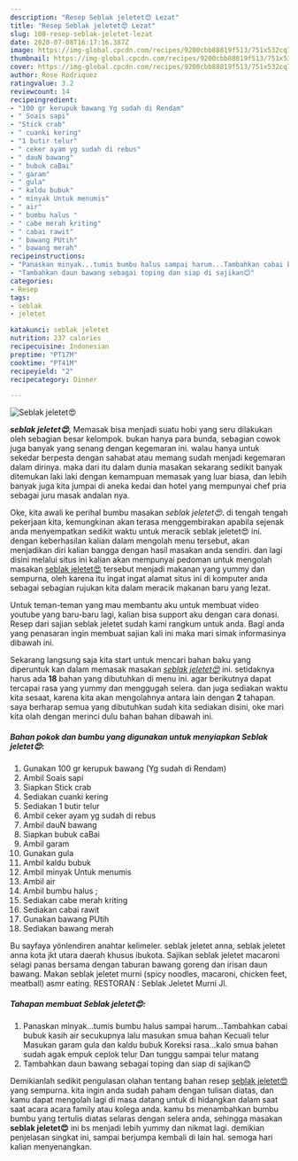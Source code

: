 ```yaml
---
description: "Resep Seblak jeletet😍 Lezat"
title: "Resep Seblak jeletet😍 Lezat"
slug: 108-resep-seblak-jeletet-lezat
date: 2020-07-08T16:17:16.387Z
image: https://img-global.cpcdn.com/recipes/9200cbb88819f513/751x532cq70/seblak-jeletet😍-foto-resep-utama.jpg
thumbnail: https://img-global.cpcdn.com/recipes/9200cbb88819f513/751x532cq70/seblak-jeletet😍-foto-resep-utama.jpg
cover: https://img-global.cpcdn.com/recipes/9200cbb88819f513/751x532cq70/seblak-jeletet😍-foto-resep-utama.jpg
author: Rose Rodriquez
ratingvalue: 3.2
reviewcount: 14
recipeingredient:
- "100 gr kerupuk bawang Yg sudah di Rendam"
- " Soais sapi"
- "Stick crab"
- " cuanki kering"
- "1 butir telur"
- " ceker ayam yg sudah di rebus"
- " dauN bawang"
- " bubuk caBai"
- " garam"
- " gula"
- " kaldu bubuk"
- " minyak Untuk menumis"
- " air"
- " bumbu halus "
- " cabe merah kriting"
- " cabai rawit"
- " bawang PUtih"
- " bawang merah"
recipeinstructions:
- "Panaskan minyak...tumis bumbu halus sampai harum...Tambahkan cabai bubuk kasih air secukupnya lalu masukan smua bahan Kecuali telur Masukan garam gula dan kaldu bubuk Koreksi rasa...kalo smua bahan sudah agak empuk ceplok telur Dan tunggu sampai telur matang"
- "Tambahkan daun bawang sebagai toping dan siap di sajikan😊"
categories:
- Resep
tags:
- seblak
- jeletet

katakunci: seblak jeletet 
nutrition: 237 calories
recipecuisine: Indonesian
preptime: "PT17M"
cooktime: "PT41M"
recipeyield: "2"
recipecategory: Dinner

---
```



![Seblak jeletet😍](https://img-global.cpcdn.com/recipes/9200cbb88819f513/751x532cq70/seblak-jeletet😍-foto-resep-utama.jpg)

<b><i>seblak jeletet😍</i></b>, Memasak bisa menjadi suatu hobi yang seru dilakukan oleh sebagian besar kelompok. bukan hanya para bunda, sebagian cowok juga banyak yang senang dengan kegemaran ini. walau hanya untuk sekedar berpesta dengan sahabat atau memang sudah menjadi kegemaran dalam dirinya. maka dari itu dalam dunia masakan sekarang sedikit banyak ditemukan laki laki dengan kemampuan memasak yang luar biasa, dan lebih banyak juga kita jumpai di aneka kedai dan hotel yang mempunyai chef pria sebagai juru masak andalan nya.

Oke, kita awali ke perihal bumbu masakan <i>seblak jeletet😍</i>. di tengah tengah pekerjaan kita, kemungkinan akan terasa menggembirakan apabila sejenak anda menyempatkan sedikit waktu untuk meracik seblak jeletet😍 ini. dengan keberhasilan kalian dalam mengolah menu tersebut, akan menjadikan diri kalian bangga dengan hasil masakan anda sendiri. dan lagi disini melalui situs ini kalian akan mempunyai pedoman untuk mengolah masakan <u>seblak jeletet😍</u> tersebut menjadi makanan yang yummy dan sempurna, oleh karena itu ingat ingat alamat situs ini di komputer anda sebagai sebagian rujukan kita dalam meracik makanan baru yang lezat.

Untuk teman-teman yang mau membantu aku untuk membuat video youtube yang baru-baru lagi, kalian bisa support aku dengan cara donasi. Resep dari sajian seblak jeletet sudah kami rangkum untuk anda. Bagi anda yang penasaran ingin membuat sajian kali ini maka mari simak informasinya dibawah ini.


Sekarang langsung saja kita start untuk mencari bahan baku yang diperuntuk kan dalam memasak masakan <u><i>seblak jeletet😍</i></u> ini. setidaknya harus ada <b>18</b> bahan yang dibutuhkan di menu ini. agar berikutnya dapat tercapai rasa yang yummy dan menggugah selera. dan juga sediakan waktu kita sesaat, karena kita akan mengolahnya antara lain dengan <b>2</b> tahapan. saya berharap semua yang dibutuhkan sudah kita sediakan disini, oke mari kita olah dengan merinci dulu bahan bahan dibawah ini.

<!--inarticleads1-->

##### Bahan pokok dan bumbu yang digunakan untuk menyiapkan Seblak jeletet😍:

1. Gunakan 100 gr kerupuk bawang (Yg sudah di Rendam)
1. Ambil  Soais sapi
1. Siapkan Stick crab
1. Sediakan  cuanki kering
1. Sediakan 1 butir telur
1. Ambil  ceker ayam yg sudah di rebus
1. Ambil  dauN bawang
1. Siapkan  bubuk caBai
1. Ambil  garam
1. Gunakan  gula
1. Ambil  kaldu bubuk
1. Ambil  minyak Untuk menumis
1. Ambil  air
1. Ambil  bumbu halus ;
1. Sediakan  cabe merah kriting
1. Sediakan  cabai rawit
1. Gunakan  bawang PUtih
1. Sediakan  bawang merah


Bu sayfaya yönlendiren anahtar kelimeler. seblak jeletet anna, seblak jeletet anna kota jkt utara daerah khusus ibukota. Sajikan seblak jeletet macaroni selagi panas bersama dengan taburan bawang goreng dan irisan daun bawang. Makan seblak jeletet murni (spicy noodles, macaroni, chicken feet, meatball) asmr eating. RESTORAN : Seblak Jeletet Murni Jl. 

<!--inarticleads2-->

##### Tahapan membuat Seblak jeletet😍:

1. Panaskan minyak...tumis bumbu halus sampai harum...Tambahkan cabai bubuk kasih air secukupnya lalu masukan smua bahan Kecuali telur Masukan garam gula dan kaldu bubuk Koreksi rasa...kalo smua bahan sudah agak empuk ceplok telur Dan tunggu sampai telur matang
1. Tambahkan daun bawang sebagai toping dan siap di sajikan😊




Demikianlah sedikit pengulasan olahan tentang bahan resep <u>seblak jeletet😍</u> yang sempurna. kita ingin anda sudah paham dengan tulisan diatas, dan kamu dapat mengolah lagi di masa datang untuk di hidangkan dalam saat saat acara acara family atau kolega anda. kamu bs menambahkan bumbu bumbu yang tertulis diatas selaras dengan selera anda, sehingga masakan <b>seblak jeletet😍</b> ini bs menjadi lebih yummy dan nikmat lagi. demikian penjelasan singkat ini, sampai berjumpa kembali di lain hal. semoga hari kalian menyenangkan.
